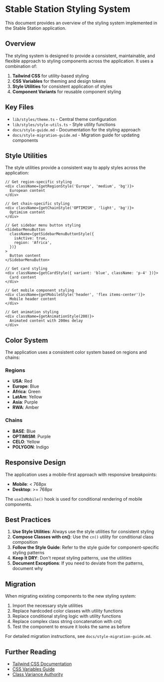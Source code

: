 # Stable Station Styling System

This document provides an overview of the styling system implemented in the Stable Station application.

## Overview

The styling system is designed to provide a consistent, maintainable, and flexible approach to styling components across the application. It uses a combination of:

1. **Tailwind CSS** for utility-based styling
2. **CSS Variables** for theming and design tokens
3. **Style Utilities** for consistent application of styles
4. **Component Variants** for reusable component styling

## Key Files

- `lib/styles/theme.ts` - Central theme configuration
- `lib/styles/style-utils.ts` - Style utility functions
- `docs/style-guide.md` - Documentation for the styling approach
- `docs/style-migration-guide.md` - Migration guide for updating components

## Style Utilities

The style utilities provide a consistent way to apply styles across the application:

```tsx
// Get region-specific styling
<div className={getRegionStyle('Europe', 'medium', 'bg')}>
  European content
</div>

// Get chain-specific styling
<div className={getChainStyle('OPTIMISM', 'light', 'bg')}>
  Optimism content
</div>

// Get sidebar menu button styling
<SidebarMenuButton
  className={getSidebarMenuButtonStyle({
    isActive: true,
    region: 'Africa',
  })}
>
  Button content
</SidebarMenuButton>

// Get card styling
<div className={getCardStyle({ variant: 'blue', className: 'p-4' })}>
  Card content
</div>

// Get mobile component styling
<div className={getMobileStyle('header', 'flex items-center')}>
  Mobile header content
</div>

// Get animation styling
<div className={getAnimationStyle(200)}>
  Animated content with 200ms delay
</div>
```

## Color System

The application uses a consistent color system based on regions and chains:

### Regions

- **USA**: Red
- **Europe**: Blue
- **Africa**: Green
- **LatAm**: Yellow
- **Asia**: Purple
- **RWA**: Amber

### Chains

- **BASE**: Blue
- **OPTIMISM**: Purple
- **CELO**: Yellow
- **POLYGON**: Indigo

## Responsive Design

The application uses a mobile-first approach with responsive breakpoints:

- **Mobile**: < 768px
- **Desktop**: >= 768px

The `useIsMobile()` hook is used for conditional rendering of mobile components.

## Best Practices

1. **Use Style Utilities**: Always use the style utilities for consistent styling
2. **Compose Classes with cn()**: Use the `cn()` utility for conditional class composition
3. **Follow the Style Guide**: Refer to the style guide for component-specific styling patterns
4. **Keep It DRY**: Don't repeat styling patterns, use the utilities
5. **Document Exceptions**: If you need to deviate from the patterns, document why

## Migration

When migrating existing components to the new styling system:

1. Import the necessary style utilities
2. Replace hardcoded color classes with utility functions
3. Replace conditional styling logic with utility functions
4. Replace complex class string concatenation with cn()
5. Test the component to ensure it looks the same as before

For detailed migration instructions, see `docs/style-migration-guide.md`.

## Further Reading

- [Tailwind CSS Documentation](https://tailwindcss.com/docs)
- [CSS Variables Guide](https://developer.mozilla.org/en-US/docs/Web/CSS/Using_CSS_custom_properties)
- [Class Variance Authority](https://cva.style/docs)
